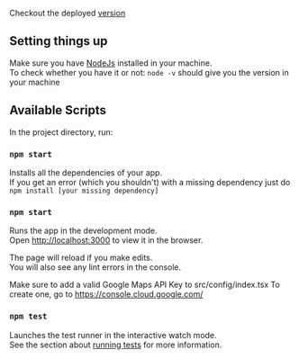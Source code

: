 Checkout the deployed [version](https://where2eat-frontend.herokuapp.com/)

## Setting things up

Make sure you have [NodeJs](https://nodejs.org/en/) installed in your machine. <br />
To check whether you have it or not: `node -v` should give you the version in your machine

## Available Scripts

In the project directory, run:

### `npm start`

Installs all the dependencies of your app. <br />
If you get an error (which you shouldn't) with a missing dependency just do `npm install [your missing dependency]`

### `npm start`

Runs the app in the development mode.<br />
Open [http://localhost:3000](http://localhost:3000) to view it in the browser.

The page will reload if you make edits.<br />
You will also see any lint errors in the console.

Make sure to add a valid Google Maps API Key to src/config/index.tsx
To create one, go to https://console.cloud.google.com/

### `npm test`

Launches the test runner in the interactive watch mode.<br />
See the section about [running tests](https://facebook.github.io/create-react-app/docs/running-tests) for more information.
